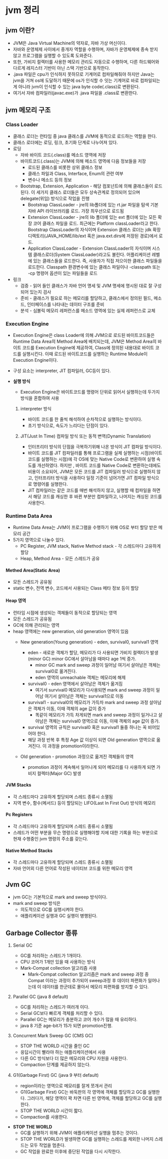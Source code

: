 # jvm 정리

## jvm 이란?

* JVM은 Java Virtual Machine의 약자로, 자바 가상 머신이다.
* 자바와 운영체제 사이에서 중개자 역할을 수행하며, 자바가 운영체제에 종속 받지 않고 프로그램을 실행할 수 있도록 도와준다.
* 또한, 가비지 컬렉터를 사용한 메모리 관리도 자동으로 수행하며, 다른 하드웨어와 다르게 레지스터 기반이 아닌 스택 기반으로 동작한다.
* .java 파일은 cpu가 인식하지 못하므로 기계어로 컴파일해줘야 하지만 Java는 jvm을 거쳐 os에 도달하기 때문에 os가 인식할 수 잇는 기계어로 바로 컴파일되는게 아니라 jvm이 인식할 수 있는 java byte code(.class)로 변환된다.
* 여기서 자바 컴파일러(javac.exe)가 .java 파일을 .class로 변환한다.

## jvm 메모리 구조

### Class Loader

* 클래스 로더는 런타임 중 java 클래스를 JVM에 동적으로 로드하는 역할을 한다.
* 클래스 로더에는 로딩, 링크, 초기화 단계로 나누어져 있다.
* 로딩
    * 자바 바이트 코드(.class)를 메소드 영역에 저장
    * 바이트코드(.class)는 JVM에 의해 메소드 영역에 다음 정보들을 저장
        * 로드된 클래스를 비롯한 상위 클래스 정보
        * 클래스 파일과 Class, Interface, Enum의 관련 여부
        * 변수나 메소드 등의 정보
    * Bootstrap, Extension, Application - 해당 컴포넌트에 의해 클래스들이 로드된다. 이 세가지 클래스 로더들은 모두 상속관계로 정의되어 있으며 delegate(위임) 방식으로 작업을 진행
        * Bootstrap ClassLoader - jre의 lib폴더에 있는 rt.jar 파일을 탐색 기본 자바 API 라이브러리를 로드. 가장 최우선으로 로드됨
        * Extension ClassLoader - jre의 lib 폴더에 있는 ext 폴더에 있는 모든 확장 코어 클래스 파일을 로드. 최근에는 Platform classLoader라고 한다. 
        Bootstrap ClassLoader의 자식이며 Extension 클래스 로더는 jdk 확장 디렉토리(JAVA_HOME/lib/ext 혹은 java.ext.dirs에 저장된 경로)에서 로드.
        * Application ClassLoader - Extension ClassLoader의 자식이며 시스템 클래스로더(System ClassLoader)라고도 불린다. 어플리케이션 레벨에 있는 클래스들을 로드한다. 즉, 사용자가 직접 저으이한 클래스 파일들을 로드한다. Classpath 환경변수에 있는 클래스 파일이나 -classpath 또는 -cp 명령어 옵션이 있는 파일들을 로드
* 링크
    * 검증 - 읽어 들인 클래스가 자바 언어 명세 및 JVM 명세에 명시된 대로 잘 구성되어 있는지 검사
    * 준비 - 클래스가 필요로 하는 메모리를 할당하고, 클래스에서 정의된 필드, 메소드, 인터페이스를 나타내는 데이터 구조를 준비
    * 분석 - 심볼릭 메모리 레퍼런스를 메소드 영역에 있는 실제 레퍼런스로 교체

### Execution Engine

* Execution Engine은 class Loader에 의해 JVM으로 로드된 바이트코드들은 Runtime Data Area의 Method Area에 배치되는데, JVM은 Method Area의 바이트 코드를 Execution Engine에 제공하여,
  Class에 정의된 내용대로 바이트 코드를 실행시킨다. 이때 로드된 바이트코드를 실행하는 Runtime Module이 Execution Engine이다.

* 구성 요소는 interpreter, JIT 컴파일러, GC등이 있다.

* **실행 방식**
    * Execution Engine은 바이트코드를 명령어 단위로 읽어서 실행하는데 두가지 방식을 혼합하여 사용

    1. interpreter 방식
        * 바이트 코드를 한 줄씩 해석하여 순차적으로 실행하는 방식이다.
        * 초기 방식으로, 속도가 느리다는 단점이 있다.

    2. JIT(Just In Time) 컴파일 방식 또는 동적 변역(Dynamic Translation)
        * 인터프리터 방식의 단점을 극복하기위해 나온 방식이 JIT 컴파일 방식이다.
        * 바이트 코드를 JIT 컴파일러를 통해 프로그램을 실제 실행하는 시점(바이트 코드를 실행하는 시점)에 각 OS에 맞는 Native Code로 변환하여 실행 속도를 개선하였다. 하지만
        , 바이트 코드를 Native Code로 변환하는데에도 비용이 소요되어, JVM은 모든 코드를 JIT 컴파일러 방식으로 실행하지 않고, 인터프리터 방식을 사용하다 일정 기준이 넘어가면 JIT 컴파일 방식으로 명령어를 실행한다.
        * JIT 컴파일러는 같은 코드를 매번 해석하지 않고, 실행할 때 컴파일을 하면서 해당 코드를 캐싱한 후 바뀐 부분만 컴파일하고, 나머지는 캐싱된 코드를 사용한다.

### Runtime Data Area

* Runtime Data Area는 JVM이 프로그램을 수행하기 위해 OS로 부터 할당 받은 메모리 공간
* 5가지 영역으로 나눌수 있다.
    * PC Register, JVM stack, Native Method stack - 각 스레드마다 고유하게 할당
    * Heap, Method Area - 모든 스레드가 공유

#### Methed Area(Static Area)

* 모든 스레드가 공유됨
* static 변수, 전역 변수, 코드에서 사용되는 Class 메타 정보 등이 할당

#### Heap 영역

* 런타임 시점에 생성되는 객체들이 동적으로 할당되는 영역
* 모든 스레드가 공유됨
* GC에 의해 관리되는 영역
* heap 영역에는 new generation, old generation 영역이 있음
  * New generation(Young generation) - eden, survival0, survival1 영역
    * eden - 새로운 객체가 할당, 메모리가 다 사용되면 가비지 컬렉터가 발생(minor GC) minor GC에서 살아남을 때마다 age 1씩 증가.
        * minor GC mark and sweep 과정이 일어남 여기서 살아남은 객체는  survival0로 옮겨진다.
        * eden 영역의 unreachable 객체는 메모리에 해제
    * survival0 - eden 영역에서 살아남은 객체가 옮겨짐 
        * 여기서 survival0 메모리가 다사용되면 mark and sweep 과정이 일어남 여기서 살아남은 객체는 survival1으로 이동
    * survival1 - survival0의 메모리가 가득차 mark and sweep 과정       살아남은 객체가 이동, 이때 객체의 age 값이 증가
        * 똑같이 메모리가 가득 차게되면 mark and sweep 과정이 일거나고 살아남은 객체는 survival0 영역으로 이동, 이때 객체의 age 값이 증가.
    * survival 영역의 규칙은 survival0 혹은 survival1 둘중 하나는 꼭   비어있어야 한다.
    * 해당 과정 반복 후 특정 Age 값 이상이 되면 Old generation 영역으로     옮겨진다. 이 과정을 promotion이라한다.

  * Old generation - promotion 과정으로 옮겨진 객체들의 영역
     * promotion 과정이 계속해서 일어나게 되어 메모리를 다 사용하게 되면 가비지 컬렉터(Major GC) 발생

#### JVM Stacks

* 각 스레드마다 고유하게 할당되며 스레드 종류시 소멸됨
* 지역 변수, 함수(메서드) 등이 할당되는 LIFO(Last In First Out) 방식의 메모리

#### Pc Registers

* 각 스레드마다 고유하게 할당되며 스레드 종류시 소멸됨
* 스레드가 어떤 부분을 무슨 명령으로 실행해야할 지에 대한 기록을 하는 부분으로 현재 수행중인 jvm 명령의 주소를 갖는다.

#### Native Method Stacks

* 각 스레드마다 고유하게 할당되며 스레드 종류시 소멸됨
* 자바 언어외 다른 언어로 작성된 네이티브 코드를 위한 메모리 영역


## Jvm GC

* jvm GC는 기본적으로 mark and sweep 방식이다.
* mark and sweep 방식은
    * 의도적으로 GC를 실행시켜야 한다.
    * 애플리케이션 실행과 GC 실행이 병행된다.

## Garbage Collector 종류

1. Serial GC
    * GC를 처리하는 스레드가 1개이다.
    * CPU 코어가 1개만 있을 때 사용하는 방식
    * Mark-Compat collection 알고리즘 사용
        * Mark-Compat collection 알고리즘은 mark and sweep 과정 중 Compat 이라는 과정이 추가되어 sweep과정 후 데이터 파편화가 일어나는데 이 데이터를 한군데로 몰아서 메모리 파편화를 방지할 수 있다.

2. Parallel GC (java 8 default)
    * GC를 처리하는 스레드가 여러개 이다.
    * Serial GC보다 빠르게 객체를 처리할 수 있다.
    * Parallel GC는 메모리가 충분하고 코어 개수가 많을 때 유리하다.
    * java 8 기준 age-bit가 15가 되면 promotion진행.

3. Concurrent Mark Sweep GC (CMS GC)
    * STOP THE WORLD 시간을 줄인 GC
    * 응답시간이 빨라야 하는 애플리케이션에서 사용
    * 다른 GC 방식보다 더 많은 메모리와 CPU 자원을 사용한다.
    * Compaction 단계를 제공하지 않는다.

4. G1(Garbage First) GC (java 9 부터 default)
    * region이라는 영역으로 메모리를 잘게 쪼개서 관리
    * G1(Garbage First) GC는 바둑판의 각 영역에 객체를 할당하고 GC를 실행한다. 그러다가, 해당 영역이 꽉 차면 다른 빈 영역에, 객체를 할당하고 GC를 실행한다.
    * STOP THE WORLD 시간이 짧다.
    * Compaction를 사용한다.

* **STOP THE WORLD**
    * GC를 실행하기 위해 JVM이 애플리케이션 실행을 멈추는 것이다.
    * STOP THE WORLD가 발생하면 GC를 실행하는 스레드를 제외한 나머지     스레드는 모두 작업을 멈춘다.
    * GC 작업을 완료한 이후에 중단된 작업을 다시 시작한다.